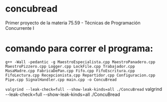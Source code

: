 # concubread
Primer proyecto de la materia 75.59 - Técnicas de Programación Concurrente I

# comando para correr el programa:

```g++ -Wall -pedantic -g MaestroEspecialista.cpp MaestroPanadero.cpp MaestroPizzero.cpp Logger.cpp LockFile.cpp Trabajador.cpp MasaMadre.cpp FabricaDePan.cpp Fifo.cpp FifoEscritura.cpp FifoLectura.cpp Recepcionista.cpp Repartidor.cpp Configuracion.cpp Pipe.cpp SignalHandler.cpp main.cpp -o ConcuBread```

```valgrind --leak-check=full --show-leak-kinds=all ./ConcuBread```
valgrind --leak-check=full --show-leak-kinds=all ./ConcuBread